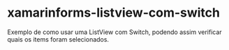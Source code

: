 # xamarinforms-listview-com-switch
Exemplo de como usar uma ListView com Switch, podendo assim verificar quais os items foram selecionados.
